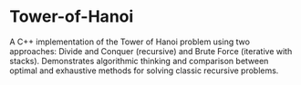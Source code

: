 # Tower-of-Hanoi
A C++ implementation of the Tower of Hanoi problem using two approaches: Divide and Conquer (recursive) and Brute Force (iterative with stacks). Demonstrates algorithmic thinking and comparison between optimal and exhaustive methods for solving classic recursive problems.

